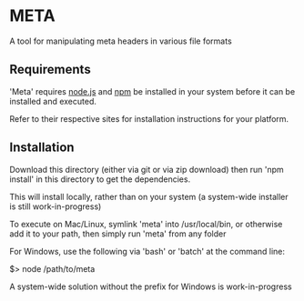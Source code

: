 META
====

A tool for manipulating meta headers in various file formats

Requirements
------------

'Meta' requires [node.js](https://nodejs.org/) and [npm](https://www.npmjs.com/) be installed in your system before it can be installed and executed.

Refer to their respective sites for installation instructions for your platform.

Installation
------------

Download this directory (either via git or via zip download) then run 'npm install' in this directory to get the dependencies.

This will install locally, rather than on your system (a system-wide installer is still work-in-progress)

To execute on Mac/Linux, symlink 'meta' into /usr/local/bin, or otherwise add it to your path, then simply run 'meta' from any folder

For Windows, use the following via 'bash' or 'batch' at the command line:

$> node /path/to/meta

A system-wide solution without the prefix for Windows is work-in-progress